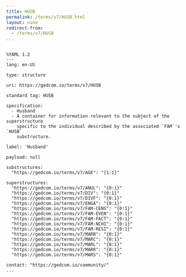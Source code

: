 ```yaml
---
title: HUSB
permalink: /terms/v7/HUSB.html
layout: none
redirect-from:
  - /terms/v7/HUSB
...
```


```

%YAML 1.2
---
lang: en-US

type: structure

uri: https://gedcom.io/terms/v7/HUSB

standard tag: HUSB

specification:
  - Husband
  - A container for information relevant to the subject of the superstructure
    specific to the individual described by the associated `FAM`'s `HUSB`
    substructure.

label: 'Husband'

payload: null

substructures:
  "https://gedcom.io/terms/v7/AGE": "{1:1}"

superstructures:
  "https://gedcom.io/terms/v7/ANUL": "{0:1}"
  "https://gedcom.io/terms/v7/DIV": "{0:1}"
  "https://gedcom.io/terms/v7/DIVF": "{0:1}"
  "https://gedcom.io/terms/v7/ENGA": "{0:1}"
  "https://gedcom.io/terms/v7/FAM-CENS": "{0:1}"
  "https://gedcom.io/terms/v7/FAM-EVEN": "{0:1}"
  "https://gedcom.io/terms/v7/FAM-FACT": "{0:1}"
  "https://gedcom.io/terms/v7/FAM-NCHI": "{0:1}"
  "https://gedcom.io/terms/v7/FAM-RESI": "{0:1}"
  "https://gedcom.io/terms/v7/MARB": "{0:1}"
  "https://gedcom.io/terms/v7/MARC": "{0:1}"
  "https://gedcom.io/terms/v7/MARL": "{0:1}"
  "https://gedcom.io/terms/v7/MARR": "{0:1}"
  "https://gedcom.io/terms/v7/MARS": "{0:1}"

contact: "https://gedcom.io/community/"
...

```
